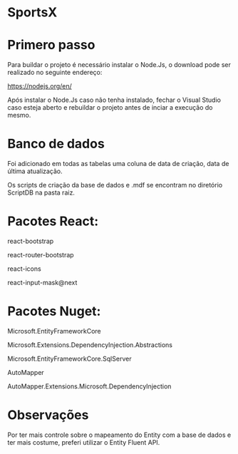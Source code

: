 # SportsX

# Primero passo

Para buildar o projeto é necessário instalar o Node.Js, o download pode ser realizado no seguinte endereço:

https://nodejs.org/en/

Após instalar o Node.Js caso não tenha instalado, fechar o Visual Studio caso esteja aberto e rebuildar o projeto antes de inciar a execução do mesmo.

# Banco de dados
Foi adicionado em todas as tabelas uma coluna de data de criação, data de última atualização.

Os scripts de criação da base de dados e .mdf se encontram no diretório ScriptDB na pasta raiz.

# Pacotes React:
react-bootstrap

react-router-bootstrap

react-icons

react-input-mask@next

# Pacotes Nuget:
Microsoft.EntityFrameworkCore

Microsoft.Extensions.DependencyInjection.Abstractions

Microsoft.EntityFrameworkCore.SqlServer

AutoMapper

AutoMapper.Extensions.Microsoft.DependencyInjection

# Observações

Por ter mais controle sobre o mapeamento do Entity com a base de dados e ter mais costume, preferi utilizar o Entity Fluent API.